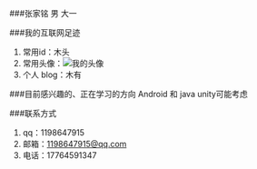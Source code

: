 ###张家铭 男 大一

###我的互联网足迹
1. 常用id：木头
2. 常用头像：![我的头像](http://7u2ha0.com1.z0.glb.clouddn.com/F850F717E3090698C2CF3FA94FBB7446.jpg)
3. 个人 blog：木有

###目前感兴趣的、正在学习的方向
Android 和 java     unity可能考虑

###联系方式
1. qq：1198647915
2. 邮箱：1198647915@qq.com
3. 电话：17764591347